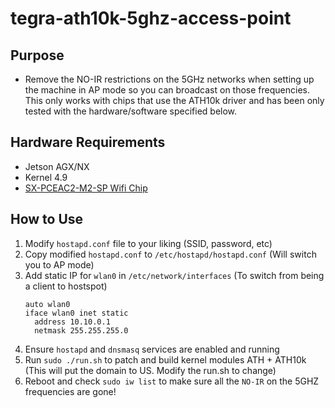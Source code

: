 # tegra-ath10k-5ghz-access-point

## Purpose
- Remove the NO-IR restrictions on the 5GHz networks when setting up the machine in AP mode so you can broadcast on those frequencies. This only works with chips that use the ATH10k driver and has been only tested with the hardware/software specified below.

## Hardware Requirements
- Jetson AGX/NX
- Kernel 4.9
- [SX-PCEAC2-M2-SP Wifi Chip](https://www.mouser.com/ProductDetail/Silex-Technology/SX-PCEAC2-M2-SP?qs=CiayqK2gdcJfCb2Jvfe5kA%3D%3D&mgh=1&gclid=CjwKCAjw7rWKBhAtEiwAJ3CWLOzo2LLmCA6jMi9mLQ0Ql8lo1lGqHbRJEegoUeMXnzNuusOj5jt86BoCf_8QAvD_BwE)

## How to Use
1. Modify `hostapd.conf` file to your liking (SSID, password, etc)
2. Copy modified `hostapd.conf` to `/etc/hostapd/hostapd.conf` (Will switch you to AP mode)
3. Add static IP for `wlan0` in `/etc/network/interfaces` (To switch from being a client to hostspot)
    ```
    auto wlan0
    iface wlan0 inet static
      address 10.10.0.1
      netmask 255.255.255.0
    ```
4. Ensure `hostapd` and `dnsmasq` services are enabled and running 
5. Run `sudo ./run.sh` to patch and build kernel modules ATH + ATH10k (This will put the domain to US. Modify the run.sh to change)
6. Reboot and check `sudo iw list` to make sure all the `NO-IR` on the 5GHZ frequencies are gone!
